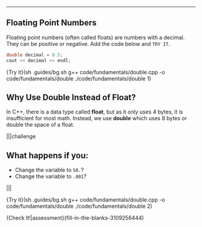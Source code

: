 ---

## Floating Point Numbers
Floating point numbers (often called floats) are numbers with a decimal. They can be positive or negative. Add the code below and `TRY IT`.

```c++
double decimal = 0.5;
cout << decimal << endl;
```

{Try it}(sh .guides/bg.sh g++ code/fundamentals/double.cpp -o code/fundamentals/double ./code/fundamentals/double 1)

## Why Use Double Instead of Float?
In C++, there is a data type called **float**, but as it only uses 4 bytes, it is insufficient for most math. Instead, we use **double** which uses 8 bytes or double the space of a float.
  
|||challenge
## What happens if you:
* Change the variable to `50.`?
* Change the variable to `.001`?

|||

{Try it}(sh .guides/bg.sh g++ code/fundamentals/double.cpp -o code/fundamentals/double ./code/fundamentals/double 2)

{Check It!|assessment}(fill-in-the-blanks-3109256444)
